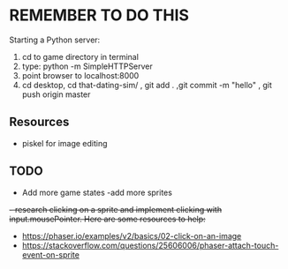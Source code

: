 # REMEMBER TO DO THIS

Starting a Python server: 
1) cd to game directory in terminal
2) type: python -m SimpleHTTPServer
3) point browser to localhost:8000 
4)  cd desktop, cd that-dating-sim/ , git add . ,git commit -m "hello" , git push origin master

## Resources

- piskel for image editing

## TODO

- Add more game states
-add more sprites

~~- research clicking on a sprite and implement clicking with input.mousePointer. Here are some resources to help:~~
  + https://phaser.io/examples/v2/basics/02-click-on-an-image
  + https://stackoverflow.com/questions/25606006/phaser-attach-touch-event-on-sprite